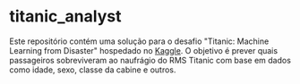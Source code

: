 # titanic_analyst
Este repositório contém uma solução para o desafio "Titanic: Machine Learning from Disaster" hospedado no [Kaggle](https://www.kaggle.com/competitions/titanic). O objetivo é prever quais passageiros sobreviveram ao naufrágio do RMS Titanic com base em dados como idade, sexo, classe da cabine e outros.
